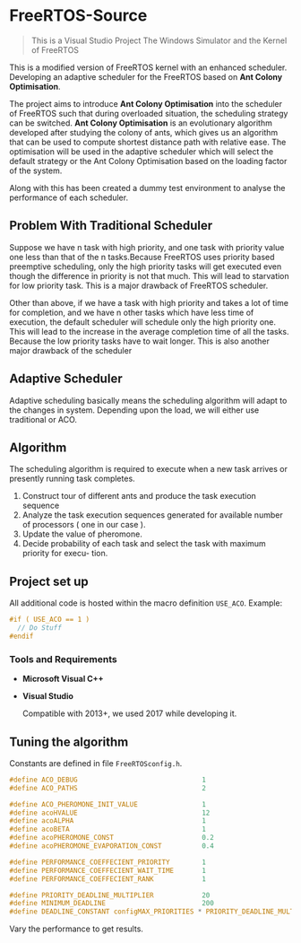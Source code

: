 # FreeRTOS-Source
> This is a Visual Studio Project
>The Windows Simulator and the Kernel of FreeRTOS

This is a modified version of FreeRTOS kernel with an enhanced scheduler. Developing an adaptive scheduler for the FreeRTOS
based on **Ant Colony Optimisation**.

The project aims to introduce **Ant Colony Optimisation** into the scheduler of FreeRTOS
such that during overloaded situation, the scheduling strategy can be switched.  **Ant Colony Optimisation** is an evolutionary algorithm developed after studying the colony of ants, which
gives us an algorithm that can be used to compute shortest distance path with relative ease.
The optimisation will be used in the adaptive scheduler which will select the default strategy
or the Ant Colony Optimisation based on the loading factor of the system.

Along with this has been created a dummy test environment to analyse the performance of each scheduler.

## Problem With Traditional Scheduler
Suppose we have n task with high priority, and one task with priority value one less than
that of the n tasks.Because FreeRTOS uses priority based preemptive scheduling, only the
high priority tasks will get executed even though the difference in priority is not that much.
This will lead to starvation for low priority task.  This is a major drawback of FreeRTOS
scheduler.

Other than above, if we have a task with high priority and takes a lot of time for completion, and we have
n  other  tasks  which  have  less  time  of  execution,  the  default  scheduler  will  schedule  only
the high priority one.  This will lead to the increase in the average completion time of all
the tasks.  Because the low priority tasks have to wait longer.  This is also another major
drawback of the scheduler

## Adaptive Scheduler

Adaptive scheduling basically means the scheduling algorithm will adapt to the changes in
system. Depending upon the load, we will either use traditional or ACO.

## Algorithm

The scheduling algorithm is required to execute when a new task arrives or presently running
task completes.
1.  Construct tour of different ants and produce the task execution sequence
2.  Analyze the task execution sequences generated for available number of processors (
one in our case ).
3.  Update the value of pheromone.
4.  Decide probability of each task and select the task with maximum priority for execu-
tion.

## Project set up

All additional code is hosted within the macro definition `USE_ACO`. Example:
```c
#if ( USE_ACO == 1 )
  // Do Stuff
#endif
```
### Tools and Requirements

* **Microsoft Visual C++**

* **Visual Studio**

  Compatible with 2013+, we used 2017 while developing it.

## Tuning the algorithm

Constants are defined in file `FreeRTOSconfig.h`.

```c
#define ACO_DEBUG                               1
#define ACO_PATHS                               2

#define ACO_PHEROMONE_INIT_VALUE                1
#define acoHVALUE                               12
#define acoALPHA                                1
#define acoBETA                                 1
#define acoPHEROMONE_CONST                      0.2
#define acoPHEROMONE_EVAPORATION_CONST          0.4

#define PERFORMANCE_COEFFECIENT_PRIORITY        1
#define PERFORMANCE_COEFFECIENT_WAIT_TIME       1
#define PERFORMANCE_COEFFECIENT_RANK            1

#define PRIORITY_DEADLINE_MULTIPLIER            20
#define MINIMUM_DEADLINE                        200
#define DEADLINE_CONSTANT configMAX_PRIORITIES * PRIORITY_DEADLINE_MULTIPLIER + MINIMUM_DEADLINE
```

Vary the performance to get results.





